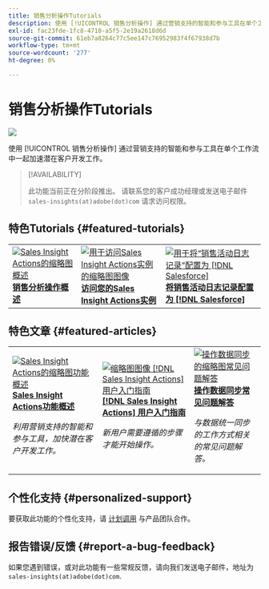 ```yaml
---
title: 销售分析操作Tutorials
description: 使用 [!UICONTROL 销售分析操作] 通过营销支持的智能和参与工具在单个工作流中一起加速潜在客户开发工作。
exl-id: fac23fde-1fc8-4710-a5f5-2e19a2618d6d
source-git-commit: 61eb7a8264c77c5ee147c76952983f4f67938d7b
workflow-type: tm+mt
source-wordcount: '277'
ht-degree: 0%

---
```


# 销售分析操作Tutorials

![](assets/header.png)

使用 [!UICONTROL 销售分析操作] 通过营销支持的智能和参与工具在单个工作流中一起加速潜在客户开发工作。

>[!AVAILABILITY]
>
>此功能当前正在分阶段推出。 请联系您的客户成功经理或发送电子邮件 `sales-insights(at)adobe(dot)com` 请求访问权限。

## 特色Tutorials {#featured-tutorials}

<table style="table-layout:fixed">
<tr>
<td>
<a href="/help/sales-insight-actions/sales-insight-actions-overview.md"><img alt="Sales Insight Actions的缩略图概述" src="assets/sales-insight-actions-feature-overview-videothumb.png" /></a>
<div><a href="/help/sales-insight-actions/sales-insight-actions-overview.md"><strong>销售分析操作概述</strong></a></div>
</td>
<td>
<a href="/help/sales-insight-actions/accessing-your-sales-insight-actions-instance.md"><img alt="用于访问Sales Insight Actions实例的缩略图图像" src="assets/accessing-your-sales-insight-actions-instance-videothumb.png" /></a>
<div><a href="/help/sales-insight-actions/accessing-your-sales-insight-actions-instance.md"><strong>访问您的Sales Insight Actions实例</strong></a></div>
</td>
<td>
<a href="/help/sales-insight-actions/configure-sales-activity-logging-to-salesforce.md"><img alt="用于将“销售活动日志记录”配置为 [!DNL Salesforce]" src="assets/configure-sales-activity-logging-to-salesforce-videothumb.png" /></a>
<div><a href="/help/sales-insight-actions/configure-sales-activity-logging-to-salesforce.md"><strong>将销售活动日志记录配置为 [!DNL Salesforce]</strong></a></div>
</td>
</tr>
</table>

## 特色文章 {#featured-articles}

<table style="table-layout:fixed">
<tr>
<td>
<a href="https://experienceleague.adobe.com/docs/marketo/using/product-docs/marketo-sales-insight/actions/sales-insight-actions-feature-overview.html"><img alt="Sales Insight Actions的缩略图功能概述" src="assets/sales-insight-actions-feature-overview-thumb.png" /></a>
<div><a href="https://experienceleague.adobe.com/docs/marketo/using/product-docs/marketo-sales-insight/actions/sales-insight-actions-feature-overview.html"><strong>Sales Insight Actions功能概述</strong></a></div>
<p><em>利用营销支持的智能和参与工具，加快潜在客户开发工作。</em></p>
</td>
<td>
<a href="https://experienceleague.adobe.com/docs/marketo/using/product-docs/marketo-sales-insight/actions/getting-started/sales-insight-actions-user-onboarding-guide.html"><img alt="缩略图图像 [!DNL Sales Insight Actions] 用户入门指南" src="assets/sales-insight-actions-user-onboarding-guide-thumb.png" /></a>
<div><a href="https://experienceleague.adobe.com/docs/marketo/using/product-docs/marketo-sales-insight/actions/getting-started/sales-insight-actions-user-onboarding-guide.html"><strong>[!DNL Sales Insight Actions] 用户入门指南</strong></a></div>
<p><em>新用户需要遵循的步骤才能开始操作。</em></p>
</td>
<td>
<a href="https://experienceleague.adobe.com/docs/marketo/using/product-docs/marketo-sales-insight/actions/admin/actions-data-sync-faq.html"><img alt="操作数据同步的缩略图常见问题解答" src="assets/actions-data-sync-faq-thumb.png" /></a>
<div><a href="https://experienceleague.adobe.com/docs/marketo/using/product-docs/marketo-sales-insight/actions/admin/actions-data-sync-faq.html"><strong>操作数据同步常见问题解答</strong></a></div>
<p><em>与数据统一同步的工作方式相关的常见问题解答。</em></p>
</td>
</tr>
</table>

## 个性化支持 {#personalized-support}

要获取此功能的个性化支持，请 [计划调用](https://outlook.office365.com/owa/calendar/AdobeInc1@adobe.onmicrosoft.com/bookings/) 与产品团队合作。

## 报告错误/反馈 {#report-a-bug-feedback}

如果您遇到错误，或对此功能有一些常规反馈，请向我们发送电子邮件，地址为 `sales-insights(at)adobe(dot)com`.
